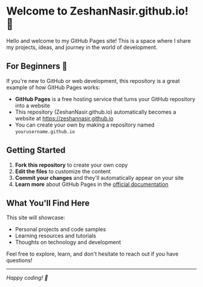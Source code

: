 # Welcome to ZeshanNasir.github.io! 👋

Hello and welcome to my GitHub Pages site! This is a space where I share my projects, ideas, and journey in the world of development.

## For Beginners 🌱

If you're new to GitHub or web development, this repository is a great example of how GitHub Pages works:

- **GitHub Pages** is a free hosting service that turns your GitHub repository into a website
- This repository (ZeshanNasir.github.io) automatically becomes a website at https://zeshannasir.github.io
- You can create your own by making a repository named `yourusername.github.io`

## Getting Started

1. **Fork this repository** to create your own copy
2. **Edit the files** to customize the content
3. **Commit your changes** and they'll automatically appear on your site
4. **Learn more** about GitHub Pages in the [official documentation](https://docs.github.com/en/pages)

## What You'll Find Here

This site will showcase:
- Personal projects and code samples
- Learning resources and tutorials
- Thoughts on technology and development

Feel free to explore, learn, and don't hesitate to reach out if you have questions!

---

*Happy coding! 🚀*
